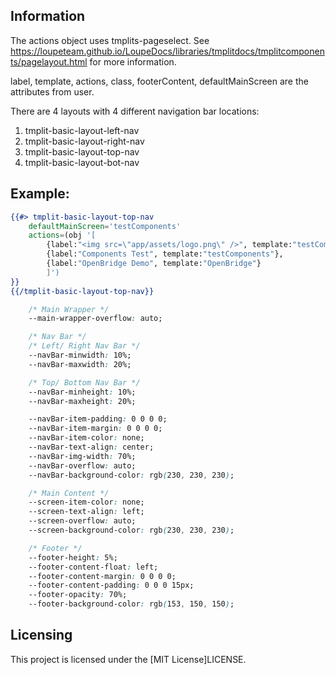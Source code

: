 ## Information

The actions object uses tmplits-pageselect.  See https://loupeteam.github.io/LoupeDocs/libraries/tmplitdocs/tmplitcomponents/pagelayout.html for more information.  

label, template, actions, class, footerContent, defaultMainScreen are the attributes from user.

There are 4 layouts with 4 different navigation bar locations:
1. tmplit-basic-layout-left-nav
2. tmplit-basic-layout-right-nav
3. tmplit-basic-layout-top-nav
4. tmplit-basic-layout-bot-nav

## Example: 
```handlebars
{{#> tmplit-basic-layout-top-nav
    defaultMainScreen='testComponents'
    actions=(obj '[
        {label:"<img src=\"app/assets/logo.png\" />", template:"testComponents"},
        {label:"Components Test", template:"testComponents"},
        {label:"OpenBridge Demo", template:"OpenBridge"}
        ]')
}}
{{/tmplit-basic-layout-top-nav}}
```


```css
    /* Main Wrapper */
    --main-wrapper-overflow: auto;

    /* Nav Bar */
    /* Left/ Right Nav Bar */
    --navBar-minwidth: 10%;
    --navBar-maxwidth: 20%;

    /* Top/ Bottom Nav Bar */
    --navBar-minheight: 10%;
    --navBar-maxheight: 20%;

    --navBar-item-padding: 0 0 0 0;
    --navBar-item-margin: 0 0 0 0;
    --navBar-item-color: none;
    --navBar-text-align: center;
    --navBar-img-width: 70%;
    --navBar-overflow: auto;
    --navBar-background-color: rgb(230, 230, 230);

    /* Main Content */
    --screen-item-color: none;
    --screen-text-align: left;
    --screen-overflow: auto;
    --screen-background-color: rgb(230, 230, 230);

    /* Footer */
    --footer-height: 5%;
    --footer-content-float: left;
    --footer-content-margin: 0 0 0 0;
    --footer-content-padding: 0 0 0 15px;
    --footer-opacity: 70%;
    --footer-background-color: rgb(153, 150, 150);
```
## Licensing

This project is licensed under the [MIT License]LICENSE.

